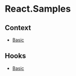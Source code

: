 # React.Samples

## Context
* [Basic](src/Context/ContextBasicApp.jsx)

## Hooks
* [Basic](src/Hooks/HooksBasicApp.jsx)
